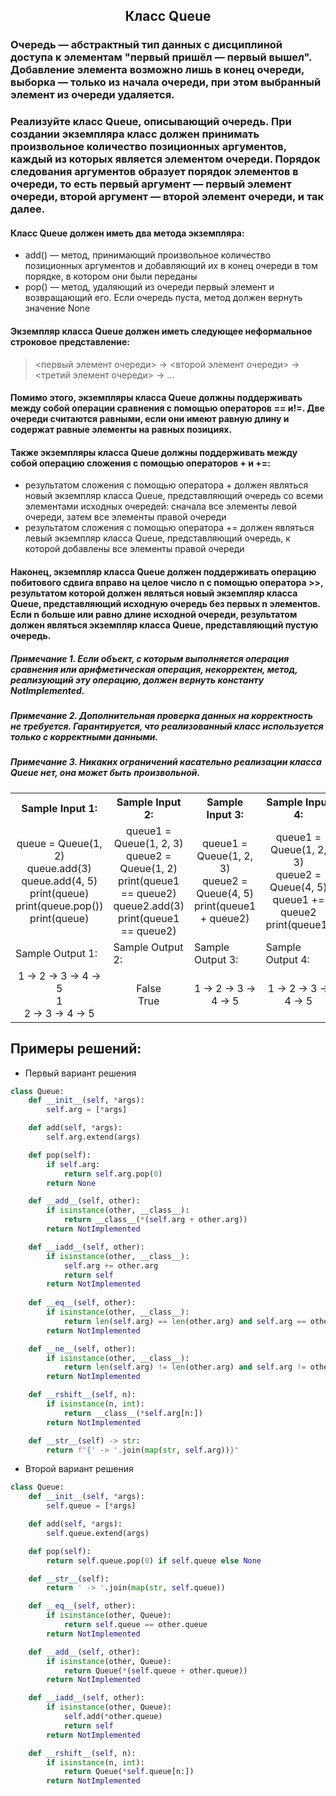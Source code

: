 <h2 style="text-align:center">Класс Queue</h2>

### Очередь — абстрактный тип данных с дисциплиной доступа к элементам "первый пришёл — первый вышел". Добавление элемента возможно лишь в конец очереди, выборка — только из начала очереди, при этом выбранный элемент из очереди удаляется.
### Реализуйте класс Queue, описывающий очередь. При создании экземпляра класс должен принимать произвольное количество позиционных аргументов, каждый из которых является элементом очереди. Порядок следования аргументов образует порядок элементов в очереди, то есть первый аргумент — первый элемент очереди, второй аргумент — второй элемент очереди, и так далее.
#### Класс Queue должен иметь два метода экземпляра:
* add() — метод, принимающий произвольное количество позиционных аргументов и добавляющий их в конец очереди в том порядке, в котором они были переданы
* pop() — метод, удаляющий из очереди первый элемент и возвращающий его. Если очередь пуста, метод должен вернуть значение None
#### Экземпляр класса Queue должен иметь следующее неформальное строковое представление:
> <первый элемент очереди> -> <второй элемент очереди> -> <третий элемент очереди> -> ...
#### Помимо этого, экземпляры класса Queue должны поддерживать между собой операции сравнения с помощью операторов == и!=. Две очереди считаются равными, если они имеют равную длину и содержат равные элементы на равных позициях.
#### Также экземпляры класса Queue должны поддерживать между собой операцию сложения с помощью операторов + и +=:
* результатом сложения с помощью оператора + должен являться новый экземпляр класса Queue, представляющий очередь со всеми элементами исходных очередей: сначала все элементы левой очереди, затем все элементы правой очереди
* результатом сложения с помощью оператора += должен являться левый экземпляр класса Queue, представляющий очередь, к которой добавлены все элементы правой очереди

#### Наконец, экземпляр класса Queue должен поддерживать операцию побитового сдвига вправо на целое число n с помощью оператора >>, результатом которой должен являться новый экземпляр класса Queue, представляющий исходную очередь без первых n элементов. Если n больше или равно длине исходной очереди, результатом должен являться экземпляр класса Queue, представляющий пустую очередь.
##### Примечание 1. Если объект, с которым выполняется операция сравнения или арифметическая операция, некорректен, метод, реализующий эту операцию, должен вернуть константу NotImplemented.
##### Примечание 2. Дополнительная проверка данных на корректность не требуется. Гарантируется, что реализованный класс используется только с корректными данными.
##### Примечание 3. Никаких ограничений касательно реализации класса Queue нет, она может быть произвольной.
<table align="center">
  <tbody>
    <tr>
      <th>Sample Input 1: </th>
      <th>Sample Input 2: </th>
      <th>Sample Input 3: </th>
      <th>Sample Input 4: </th>
      <th>Sample Input 5: </th>
    </tr>
    <tr>
      <td align="center">queue = Queue(1, 2)<br>
                          queue.add(3)<br>
                          queue.add(4, 5)<br>
                          print(queue)<br>
                          print(queue.pop())<br>
                          print(queue)<br></td>
      <td align="center">queue1 = Queue(1, 2, 3)<br>
                          queue2 = Queue(1, 2)<br>
                          print(queue1 == queue2)<br>
                          queue2.add(3)<br>
                          print(queue1 == queue2)<br></td>
      <td align="center">queue1 = Queue(1, 2, 3)<br>
                          queue2 = Queue(4, 5)<br>
                          print(queue1 + queue2)<br></td>
      <td align="center">queue1 = Queue(1, 2, 3)<br>
                          queue2 = Queue(4, 5)<br>
                          queue1 += queue2<br>
                          print(queue1)<br></td>
      <td align="center">queue = Queue(1, 2, 3, 4, 5)<br>
                          print(queue >> 3)<br></td>
    </tr>
    <tr>
      <td>Sample Output 1:</td>
      <td>Sample Output 2:</td>
      <td>Sample Output 3:</td>
      <td>Sample Output 4:</td>
      <td>Sample Output 5:</td>
      </tr>
    <tr>
      <td align="center">
                        1 -> 2 -> 3 -> 4 -> 5<br>
                        1<br>
                        2 -> 3 -> 4 -> 5<br>
      </td>
      <td align="center">
                        False<br>
                        True<br>
      </td>
      <td align="center">
                        1 -> 2 -> 3 -> 4 -> 5<br>
      </td>
      <td align="center">
                        1 -> 2 -> 3 -> 4 -> 5<br>
      </td>
      <td align="center">
                        4 -> 5<br>
      </td>
    </tr>
  </tbody>
</table>



## Примеры решений:
* Первый вариант решения
```python
class Queue:
    def __init__(self, *args):
        self.arg = [*args]

    def add(self, *args):
        self.arg.extend(args)

    def pop(self):
        if self.arg:
            return self.arg.pop(0)
        return None

    def __add__(self, other):
        if isinstance(other, __class__):
            return __class__(*(self.arg + other.arg))
        return NotImplemented

    def __iadd__(self, other):
        if isinstance(other, __class__):
            self.arg += other.arg
            return self
        return NotImplemented
    
    def __eq__(self, other):
        if isinstance(other, __class__):
            return len(self.arg) == len(other.arg) and self.arg == other.arg
        return NotImplemented

    def __ne__(self, other):
        if isinstance(other, __class__):
            return len(self.arg) != len(other.arg) and self.arg != other.arg
        return NotImplemented

    def __rshift__(self, n):
        if isinstance(n, int):
            return __class__(*self.arg[n:])
        return NotImplemented

    def __str__(self) -> str:
        return f"{' -> '.join(map(str, self.arg))}"
```
* Второй вариант решения

```python
class Queue:
    def __init__(self, *args):
        self.queue = [*args]

    def add(self, *args):
        self.queue.extend(args)

    def pop(self):
        return self.queue.pop(0) if self.queue else None

    def __str__(self):
        return ' -> '.join(map(str, self.queue))

    def __eq__(self, other):
        if isinstance(other, Queue):
            return self.queue == other.queue
        return NotImplemented

    def __add__(self, other):
        if isinstance(other, Queue):
            return Queue(*(self.queue + other.queue))
        return NotImplemented

    def __iadd__(self, other):
        if isinstance(other, Queue):
            self.add(*other.queue)
            return self
        return NotImplemented

    def __rshift__(self, n):
        if isinstance(n, int):
            return Queue(*self.queue[n:])
        return NotImplemented
```


